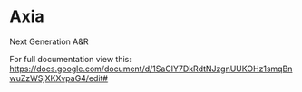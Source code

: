 # Axia
Next Generation A&amp;R

For full documentation view this: https://docs.google.com/document/d/1SaCIY7DkRdtNJzgnUUKOHz1smqBnwuZzWSjXKXvpaG4/edit#
